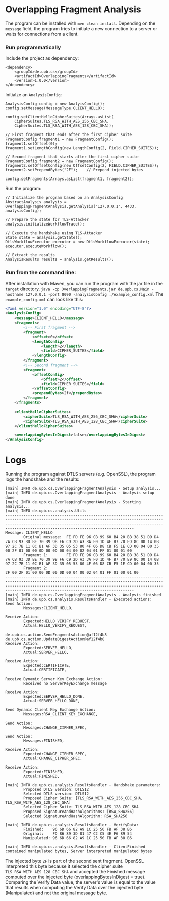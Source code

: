 # Overlapping Fragment Analysis

The program can be installed with `mvn clean install`. Depending on the `message` field, the program tries to initiate a new connection to a server or waits for connections from a client.

### Run programmatically
Include the project as dependency:
```
<dependency>
    <groupId>de.upb.cs</groupId>
    <artifactId>OverlappingFragments</artifactId>
    <version>1.0.0</version>
</dependency>
```

Initialze an `AnalysisConfig`:
```
AnalysisConfig config = new AnalyisConfig();
config.setMessage(MessageType.CLIENT_HELLO);

config.setClientHelloCipherSuites(Arrays.asList(
    CipherSuites.TLS_RSA_WITH_AES_256_CBC_SHA,
    CipherSuites.TLS_RSA_WITH_AES_128_CBC_SHA));

// First fragment that ends after the first cipher suite
FragmentConfig fragment1 = new FragmentConfig();
fragment1.setOffset(0);
fragment1.setLengthConfig(new LengthConfig(2, Field.CIPHER_SUITES));

// Second fragment that starts after the first cipher suite
FragmentConfig fragment2 = new FragmentConfig();
fragment2.setOffsetConfig(new OffsetConfig(2, FIELD.CIPHER_SUITES));
fragment2.setPrependBytes("2F");    // Prepend injected bytes

config.setFragments(Arrays.asList(fragment1, fragment2));
```
Run the program:
```
// Initialize the program based on an AnalysisConfig
AbstractAnalysis analysis = OverlappingFragmentAnalysis.getAnalysis("127.0.0.1", 4433, analysisConfig);

// Prepare the state for TLS-Attacker
analysis.initializeWorkflowTrace();

// Execute the handshake using TLS-Attacker
State state = analysis.getState();
DtlsWorkflowExecutor executor = new DtlsWorkflowExecutor(state);
executor.executeWorkflow();

// Extract the results
AnalysisResults results = analysis.getResults();
```

### Run from the command line:
After installation with Maven, you can run the program with the jar file in the `target` directory.
`java -cp OverlappingFragments.jar de.upb.cs.Main -hostname 127.0.0.1 -port 8090 -analysisConfig ./example_config.xml` 
The `example_config.xml` can look like this:
```XML
<?xml version="1.0" encoding="UTF-8"?>
<AnalysisConfig>
    <message>CLIENT_HELLO</message>
    <fragments>
        <!-- First fragment -->
        <fragment>
            <offset>0</offset>
            <lengthConfig>
                <length>2</length>
                <field>CIPHER_SUITES</field>
            </lengthConfig>
        </fragment>
        <!-- Second fragment -->
        <fragment>
            <offsetConfig>
                <offset>2</offset>
                <field>CIPHER_SUITES</field>
            </offsetConfig>
            <prependBytes>2f</prependBytes>
        </fragment>
    </fragments>

    <clientHelloCipherSuites>
        <cipherSuite>TLS_RSA_WITH_AES_256_CBC_SHA</cipherSuite>
        <cipherSuite>TLS_RSA_WITH_AES_128_CBC_SHA</cipherSuite>
    </clientHelloCipherSuites>

    <overlappingBytesInDigest>false</overlappingBytesInDigest>
</AnalysisConfig>
```

# Logs
Running the program against DTLS servers (e.g. OpenSSL), the program logs the handshake and the results:
```
[main] INFO de.upb.cs.OverlappingFragmentAnalysis - Setup analysis...
[main] INFO de.upb.cs.OverlappingFragmentAnalysis - Analysis setup done
[main] INFO de.upb.cs.OverlappingFragmentAnalysis - Starting analysis...
[main] INFO de.upb.cs.analysis.Utils -
---------------------------------------------------------------------------------------------------------------------------------------------------------------------------------------------------------------------------------------------------------------------------
Message: CLIENT_HELLO
        Original message:  FE FD FE 96 CB 99 60 B4 20 BB 38 51 D9 D4 7A CB 93 3D BE 70 39 9B F6 C9 2D A3 3A F0 1D 4F B7 70 E9 8C 00 14 0B 97 2C 7B 11 0C B1 AF 3D 35 05 53 80 4F 06 D8 CB F5 1E CD 00 04 00 35 00 2F 01 00 00 0D 00 0D 00 04 00 02 04 01 FF 01 00 01 00
        Fragment 1:        FE FD FE 96 CB 99 60 B4 20 BB 38 51 D9 D4 7A CB 93 3D BE 70 39 9B F6 C9 2D A3 3A F0 1D 4F B7 70 E9 8C 00 14 0B 97 2C 7B 11 0C B1 AF 3D 35 05 53 80 4F 06 D8 CB F5 1E CD 00 04 00 35
        Fragment 2:                                                                                                                                                                                         2F 00 2F 01 00 00 0D 00 0D 00 04 00 02 04 01 FF 01 00 01 00
---------------------------------------------------------------------------------------------------------------------------------------------------------------------------------------------------------------------------------------------------------------------------
[main] INFO de.upb.cs.OverlappingFragmentAnalysis - Analysis finished
[main] INFO de.upb.cs.analysis.ResultsHandler - Executed actions:
Send Action:
        Messages:CLIENT_HELLO,

Receive Action:
        Expected:HELLO_VERIFY_REQUEST,
        Actual:HELLO_VERIFY_REQUEST,

de.upb.cs.action.SendFragmentsAction@af12f4b8
de.upb.cs.action.UpdateDigestAction@af12f4b8
Receive Action:
        Expected:SERVER_HELLO,
        Actual:SERVER_HELLO,

Receive Action:
        Expected:CERTIFICATE,
        Actual:CERTIFICATE,

Receive Dynamic Server Key Exchange Action:
        Received no ServerKeyExchange message

Receive Action:
        Expected:SERVER_HELLO_DONE,
        Actual:SERVER_HELLO_DONE,

Send Dynamic Client Key Exchange Action:
        Messages:RSA_CLIENT_KEY_EXCHANGE,

Send Action:
        Messages:CHANGE_CIPHER_SPEC,

Send Action:
        Messages:FINISHED,

Receive Action:
        Expected:CHANGE_CIPHER_SPEC,
        Actual:CHANGE_CIPHER_SPEC,

Receive Action:
        Expected:FINISHED,
        Actual:FINISHED,

[main] INFO de.upb.cs.analysis.ResultsHandler - Handshake parameters:
        Proposed DTLS version: DTLS12
        Selected DTLS version: DTLS12
        Proposed Cipher Suite: [TLS_RSA_WITH_AES_256_CBC_SHA, TLS_RSA_WITH_AES_128_CBC_SHA]
        Selected Cipher Suite: TLS_RSA_WITH_AES_128_CBC_SHA
        Proposed SignatureAndHashAlgorithms: [RSA_SHA256]
        Selected SignatureAndHashAlgorithm: RSA_SHA256

[main] INFO de.upb.cs.analysis.ResultsHandler - VerifyData:
        Finished:    96 6D 66 82 A9 1C 25 50 FB AF 38 B6
        Original:    FD 86 89 3D 81 47 C2 C5 4E F6 89 54
        Manipulated: 96 6D 66 82 A9 1C 25 50 FB AF 38 B6

[main] INFO de.upb.cs.analysis.ResultsHandler - ClientFinished contained manipulated bytes, Server interpreted manipulated bytes
```
The injected byte `2F` is part of the second sent fragment. OpenSSL interpreted this byte because it selected the cipher suite `TLS_RSA_WITH_AES_128_CBC_SHA` and accepted the Finished message computed over the injected byte (overlappingBytesInDigest = true). Comparing the Verify Data value, the server's value is equal to the value that results when computing the Verify Data over the injected byte (Manipulated) and not the original message byte.
